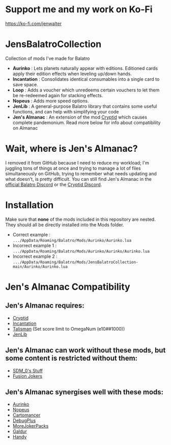 # Support me and my work on Ko-Fi
https://ko-fi.com/jenwalter

# JensBalatroCollection
Collection of mods I've made for Balatro

- **Aurinko** : Lets planets naturally appear with editions. Editioned cards apply their edition effects when leveling up/down hands.
- **Incantation** : Consolidates identical consumables into a single card to save space.
- **Loop** : Adds a voucher which unredeems certain vouchers to let them be re-redeemed again for stacking effects.
- **Nopeus** : Adds more speed options.
- **JenLib** : A general-purpose Balatro library that contains some useful functions, and can help with simplifying your code
- **Jen's Almanac** : An extension of the mod [Cryptid](https://github.com/MathIsFun0/Cryptid) which causes complete pandemonium.
Read more below for info about compatibility on Almanac

# Wait, where is Jen's Almanac?
I removed it from GitHub because I need to reduce my workload; I'm juggling tons of things at once and trying to manage a lot of files simultaneously on GitHub, trying to remember what needs updating and what doesn't, is pretty difficult. You can still find Jen's Almanac in the [official Balatro Discord](https://discord.com/channels/1116389027176787968/1262697083438235729) or the [Cryptid Discord](https://discord.gg/eUf9Ur6RyB).

# Installation

Make sure that **none** of the mods included in this repository are nested. They should all be directly installed into the Mods folder.

- Correct example : `.../AppData/Roaming/Balatro/Mods/Aurinko/Aurinko.lua`
- Incorrect example 1 : `.../AppData/Roaming/Balatro/Mods/Aurinko/Aurinko/Aurinko.lua`
- Incorrect example 2 : `.../AppData/Roaming/Balatro/Mods/JensBalatroCollection-main/Aurinko/Aurinko.lua`

# Jen's Almanac Compatibility
## Jen's Almanac **requires**:
- [Cryptid](https://github.com/MathIsFun0/Cryptid)
- [Incantation](/Incantation)
- [Talisman](https://github.com/MathIsFun0/Talisman) (Set score limit to OmegaNum (e10##1000))
- [JenLib](/JenLib_Old) <!--- Link to jenLib-old till 0.1.0 -->

## Jen's Almanac can work without these mods, but some content is restricted without them:
- [SDM_0's Stuff](https://github.com/SDM0/SDM_0-s-Stuff)
- [Fusion Jokers](https://github.com/itayfeder/Fusion-Jokers)

## Jen's Almanac synergises well with these mods:
- [Aurinko](/Aurinko)
- [Nopeus](/Nopeus)
- [Cartomancer](https://github.com/stupxd/Cartomancer)
- [DebugPlus](https://github.com/WilsontheWolf/DebugPlus)
- [MoreJokerPacks](https://github.com/Samario1/MoreJokerPacks)
- [Galdur](https://github.com/Eremel/Galdur)
- [Handy](https://github.com/SleepyG11/HandyBalatro)
